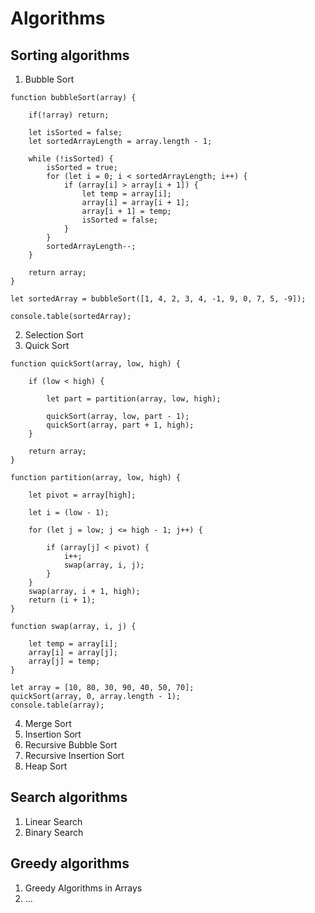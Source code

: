 # Algorithms

## Sorting algorithms

1. Bubble Sort
```
function bubbleSort(array) {

    if(!array) return;

    let isSorted = false;
    let sortedArrayLength = array.length - 1;

    while (!isSorted) {
        isSorted = true;
        for (let i = 0; i < sortedArrayLength; i++) {
            if (array[i] > array[i + 1]) {
                let temp = array[i];
                array[i] = array[i + 1];
                array[i + 1] = temp;
                isSorted = false;
            }
        }
        sortedArrayLength--;
    }

    return array;
}

let sortedArray = bubbleSort([1, 4, 2, 3, 4, -1, 9, 0, 7, 5, -9]);

console.table(sortedArray);

```
2. Selection Sort
3. Quick Sort
```
function quickSort(array, low, high) {

    if (low < high) {

        let part = partition(array, low, high);

        quickSort(array, low, part - 1);
        quickSort(array, part + 1, high);
    }

    return array;
}

function partition(array, low, high) {

    let pivot = array[high];

    let i = (low - 1);

    for (let j = low; j <= high - 1; j++) {

        if (array[j] < pivot) {
            i++;
            swap(array, i, j);
        }
    }
    swap(array, i + 1, high);
    return (i + 1);
}

function swap(array, i, j) {

    let temp = array[i];
    array[i] = array[j];
    array[j] = temp;
}

let array = [10, 80, 30, 90, 40, 50, 70];
quickSort(array, 0, array.length - 1);
console.table(array);
```
4. Merge Sort
5. Insertion Sort
6. Recursive Bubble Sort
7. Recursive Insertion Sort
8. Heap Sort

## Search algorithms
1. Linear Search
2. Binary Search

## Greedy algorithms
1. Greedy Algorithms in Arrays
2. ...